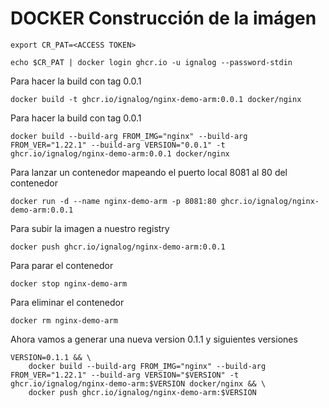 # DOCKER Construcción de la imágen

```
export CR_PAT=<ACCESS TOKEN>
```

```
echo $CR_PAT | docker login ghcr.io -u ignalog --password-stdin
```

Para hacer la build con tag 0.0.1

```
docker build -t ghcr.io/ignalog/nginx-demo-arm:0.0.1 docker/nginx
```

Para hacer la build con tag 0.0.1

```
docker build --build-arg FROM_IMG="nginx" --build-arg FROM_VER="1.22.1" --build-arg VERSION="0.0.1" -t ghcr.io/ignalog/nginx-demo-arm:0.0.1 docker/nginx
```

Para lanzar un contenedor mapeando el puerto local 8081 al 80 del contenedor

```
docker run -d --name nginx-demo-arm -p 8081:80 ghcr.io/ignalog/nginx-demo-arm:0.0.1
```

Para subir la imagen a nuestro registry

```
docker push ghcr.io/ignalog/nginx-demo-arm:0.0.1
```

Para parar el contenedor

```
docker stop nginx-demo-arm
```

Para eliminar el contenedor

```
docker rm nginx-demo-arm
```

Ahora vamos a generar una nueva version 0.1.1 y siguientes versiones

```
VERSION=0.1.1 && \
    docker build --build-arg FROM_IMG="nginx" --build-arg FROM_VER="1.22.1" --build-arg VERSION="$VERSION" -t ghcr.io/ignalog/nginx-demo-arm:$VERSION docker/nginx && \
    docker push ghcr.io/ignalog/nginx-demo-arm:$VERSION
```
